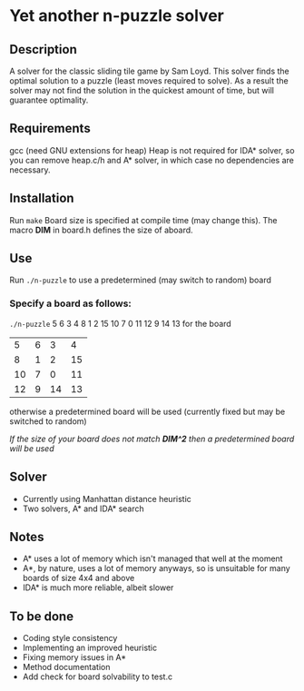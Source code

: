 # Yet another n-puzzle solver

## Description
A solver for the classic sliding tile game by Sam Loyd.
This solver finds the optimal solution to a puzzle (least moves required to solve). As a result the solver may not find the solution in the quickest amount of time, but will guarantee optimality.

## Requirements
gcc (need GNU extensions for heap)
Heap is not required for IDA\* solver, so you can remove heap.c/h and A\* solver, in which case no dependencies are necessary.

## Installation
Run `make`
Board size is specified at compile time (may change this).
The macro **DIM** in board.h defines the size of aboard.

## Use
Run `./n-puzzle` to use a predetermined (may switch to random) board

### Specify a board as follows:
`./n-puzzle` 5 6 3 4 8 1 2 15 10 7 0 11 12 9 14 13
for the board

|||||
|-|-|-|-|
| 5 	| 6 	| 3 	| 4 	|
| 8 	| 1 	| 2 	| 15 	|
| 10 	| 7 	| 0 	| 11 	|
| 12 	| 9 	| 14 	| 13 	|

otherwise a predetermined board will be used
(currently fixed but may be switched to random)

_If the size of your board does not match **DIM^2** then a predetermined board will be used_

## Solver
- Currently using Manhattan distance heuristic
- Two solvers, A\* and IDA\* search

## Notes
- A\* uses a lot of memory which isn't managed that well at the moment
- A\*, by nature, uses a lot of memory anyways, so is unsuitable for many boards of size 4x4 and above
- IDA\* is much more reliable, albeit slower

## To be done
- Coding style consistency
- Implementing an improved heuristic
- Fixing memory issues in A\*
- Method documentation
- Add check for board solvability to test.c
